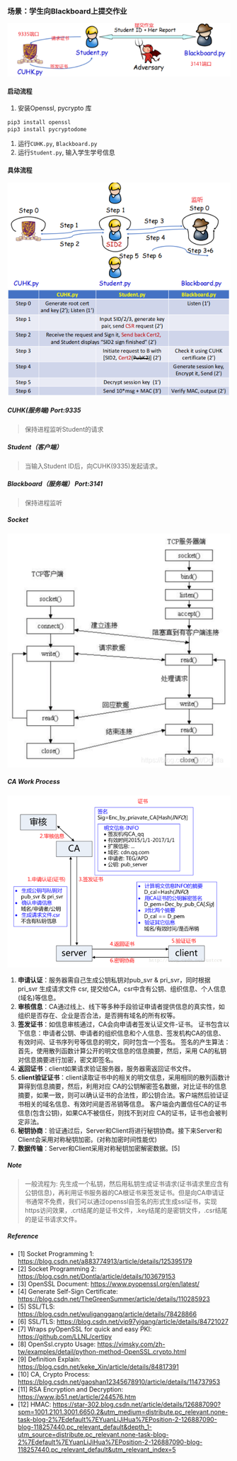 ### 场景：学生向Blackboard上提交作业

![img.png](source/img.png)

#### 启动流程
1. 安装Openssl, pycrypto 库
```shell
pip3 install openssl
pip3 install pycryptodome
```
1. 运行`CUHK.py`, `Blackboard.py`
2. 运行`Student.py`, 输入学生学号信息

#### 具体流程
![img_3.png](source/img_3.png)
![img_2.png](source/img_2.png)

##### CUHK(服务端) Port:9335
> 保持进程监听Student的请求

##### Student（客户端）
> 当输入Student ID后，向CUHK(9335)发起请求。

##### Blackboard（服务端） Port:3141
> 保持进程监听

##### Socket
![img_1.png](source/img_1.png)

##### CA Work Process
![img.png](source/img11123.png)
1. **申请认证**：服务器需自己生成公钥私钥对pub_svr & pri_svr，同时根据 pri_svr 生成请求文件 csr, 提交给CA，csr中含有公钥、组织信息、个人信息(域名)等信息。
2. **审核信息**：CA通过线上、线下等多种手段验证申请者提供信息的真实性，如组织是否存在、企业是否合法，是否拥有域名的所有权等。
3. **签发证书**：如信息审核通过，CA会向申请者签发认证文件-证书。
证书包含以下信息：申请者公钥、申请者的组织信息和个人信息、签发机构CA的信息、有效时间、证书序列号等信息的明文，同时包含一个签名。
签名的产生算法：首先，使用散列函数计算公开的明文信息的信息摘要，然后，采用 CA的私钥对信息摘要进行加密，密文即签名。
4. **返回证书**：client如果请求验证服务器，服务器需返回证书文件。
5. **client验证证书**：client读取证书中的相关的明文信息，采用相同的散列函数计算得到信息摘要，然后，利用对应 CA的公钥解密签名数据，对比证书的信息摘要，如果一致，则可以确认证书的合法性，即公钥合法。客户端然后验证证书相关的域名信息、有效时间是否吊销等信息。
客户端会内置信任CA的证书信息(包含公钥)，如果CA不被信任，则找不到对应 CA的证书，证书也会被判定非法。
6. **秘钥协商**：验证通过后，Server和Client将进行秘钥协商。接下来Server和Client会采用对称秘钥加密。(对称加密时间性能优)
7. **数据传输**：Server和Client采用对称秘钥加密解密数据。[5]

##### Note
> 一般流程为: 先生成一个私钥，然后用私钥生成证书请求(证书请求里应含有公钥信息)，再利用证书服务器的CA根证书来签发证书。但是向CA申请证书通常不免费，我们可以通过openssl自签名的形式生成ssl证书，实现https访问效果，.crt结尾的是证书文件，.key结尾的是密钥文件，.csr结尾的是证书请求文件。

##### Reference
- [1]  Socket Programming 1: https://blog.csdn.net/a883774913/article/details/125395179
- [2]  Socket Programming 2: https://blog.csdn.net/Dontla/article/details/103679153
- [3]  OpenSSL Document: https://www.pyopenssl.org/en/latest/
- [4]  Generate Self-Sign Certificate: https://blog.csdn.net/TheGreenSummer/article/details/110285923
- [5]  SSL/TLS: https://blog.csdn.net/wuliganggang/article/details/78428866
- [6]  SSL/TLS: https://blog.csdn.net/vip97yigang/article/details/84721027
- [7]  Wraps pyOpenSSL for quick and easy PKI: https://github.com/LLNL/certipy
- [8]  OpenSsl.crypto Usage: https://vimsky.com/zh-tw/examples/detail/python-method-OpenSSL.crypto.html
- [9]  Definition Explain: https://blog.csdn.net/keke_Xin/article/details/84817391
- [10] CA, Crypto Process: https://blog.csdn.net/gaoshan12345678910/article/details/114737953
- [11] RSA Encryption and Decryption: https://www.jb51.net/article/244576.htm
- [12] HMAC: https://star-302.blog.csdn.net/article/details/126887090?spm=1001.2101.3001.6650.2&utm_medium=distribute.pc_relevant.none-task-blog-2%7Edefault%7EYuanLiJiHua%7EPosition-2-126887090-blog-118257440.pc_relevant_default&depth_1-utm_source=distribute.pc_relevant.none-task-blog-2%7Edefault%7EYuanLiJiHua%7EPosition-2-126887090-blog-118257440.pc_relevant_default&utm_relevant_index=5